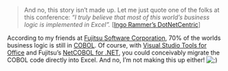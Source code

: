> And no, this story isn’t made up. Let me just quote one of the folks
> at this conference: *“I truly believe that most of this world’s
> business logic is implemented in Excel”.* [[Ingo Rammer’s
> DotNetCentric](http://www.ingorammer.com/Weblog/default.aspx?day=2003-03-07#20030307225900)]

According to my friends at [Fujitsu Software
Corporation](http://www.fsw.fujitsu.com/), 70% of the worlds business
logic is still in [COBOL](http://www.cobolportal.com/). Of course, with
[Visual Studio Tools for
Office](http://msdn.microsoft.com/library/en-us/dnofftalk/html/office12092002.asp)
and Fujitsu’s [NetCOBOL for
.NET](http://www.netcobol.com/dotnet/index.html), you could conceivably
migrate the COBOL code directly into Excel. And no, I’m not making this
up either!
![;)](http://devhawk.net/wp-includes/images/smilies/icon_wink.gif)
